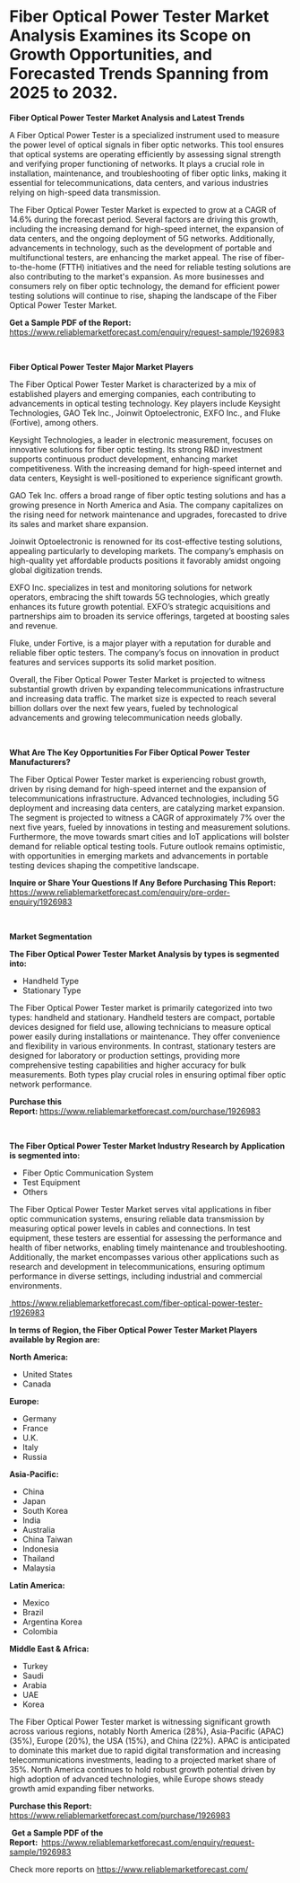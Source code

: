 <p><h1>Fiber Optical Power Tester Market Analysis Examines its Scope on Growth Opportunities, and Forecasted Trends Spanning from 2025 to 2032.</h1></p><p><strong>Fiber Optical Power Tester Market Analysis and Latest Trends</strong></p>
<p><p>A Fiber Optical Power Tester is a specialized instrument used to measure the power level of optical signals in fiber optic networks. This tool ensures that optical systems are operating efficiently by assessing signal strength and verifying proper functioning of networks. It plays a crucial role in installation, maintenance, and troubleshooting of fiber optic links, making it essential for telecommunications, data centers, and various industries relying on high-speed data transmission.</p><p>The Fiber Optical Power Tester Market is expected to grow at a CAGR of 14.6% during the forecast period. Several factors are driving this growth, including the increasing demand for high-speed internet, the expansion of data centers, and the ongoing deployment of 5G networks. Additionally, advancements in technology, such as the development of portable and multifunctional testers, are enhancing the market appeal. The rise of fiber-to-the-home (FTTH) initiatives and the need for reliable testing solutions are also contributing to the market's expansion. As more businesses and consumers rely on fiber optic technology, the demand for efficient power testing solutions will continue to rise, shaping the landscape of the Fiber Optical Power Tester Market.</p></p>
<p><strong>Get a Sample PDF of the Report:&nbsp;</strong> <a href="https://www.reliablemarketforecast.com/enquiry/request-sample/1926983?utm_campaign=1875&utm_medium=2&utm_source=Github&utm_content=ia&utm_term=15012025&utm_id=fiber-optical-power-tester">https://www.reliablemarketforecast.com/enquiry/request-sample/1926983</a></p>
<p>&nbsp;</p>
<p><strong>Fiber Optical Power Tester Major Market Players</strong></p>
<p><p>The Fiber Optical Power Tester Market is characterized by a mix of established players and emerging companies, each contributing to advancements in optical testing technology. Key players include Keysight Technologies, GAO Tek Inc., Joinwit Optoelectronic, EXFO Inc., and Fluke (Fortive), among others.</p><p>Keysight Technologies, a leader in electronic measurement, focuses on innovative solutions for fiber optic testing. Its strong R&D investment supports continuous product development, enhancing market competitiveness. With the increasing demand for high-speed internet and data centers, Keysight is well-positioned to experience significant growth.</p><p>GAO Tek Inc. offers a broad range of fiber optic testing solutions and has a growing presence in North America and Asia. The company capitalizes on the rising need for network maintenance and upgrades, forecasted to drive its sales and market share expansion.</p><p>Joinwit Optoelectronic is renowned for its cost-effective testing solutions, appealing particularly to developing markets. The company’s emphasis on high-quality yet affordable products positions it favorably amidst ongoing global digitization trends.</p><p>EXFO Inc. specializes in test and monitoring solutions for network operators, embracing the shift towards 5G technologies, which greatly enhances its future growth potential. EXFO’s strategic acquisitions and partnerships aim to broaden its service offerings, targeted at boosting sales and revenue.</p><p>Fluke, under Fortive, is a major player with a reputation for durable and reliable fiber optic testers. The company’s focus on innovation in product features and services supports its solid market position.</p><p>Overall, the Fiber Optical Power Tester Market is projected to witness substantial growth driven by expanding telecommunications infrastructure and increasing data traffic. The market size is expected to reach several billion dollars over the next few years, fueled by technological advancements and growing telecommunication needs globally.</p></p>
<p>&nbsp;</p>
<p><strong>What Are The Key Opportunities For Fiber Optical Power Tester Manufacturers?</strong></p>
<p><p>The Fiber Optical Power Tester market is experiencing robust growth, driven by rising demand for high-speed internet and the expansion of telecommunications infrastructure. Advanced technologies, including 5G deployment and increasing data centers, are catalyzing market expansion. The segment is projected to witness a CAGR of approximately 7% over the next five years, fueled by innovations in testing and measurement solutions. Furthermore, the move towards smart cities and IoT applications will bolster demand for reliable optical testing tools. Future outlook remains optimistic, with opportunities in emerging markets and advancements in portable testing devices shaping the competitive landscape.</p></p>
<p><strong>Inquire or Share Your Questions If Any Before Purchasing This Report:</strong> <a href="https://www.reliablemarketforecast.com/enquiry/pre-order-enquiry/1926983?utm_campaign=1875&utm_medium=2&utm_source=Github&utm_content=ia&utm_term=15012025&utm_id=fiber-optical-power-tester">https://www.reliablemarketforecast.com/enquiry/pre-order-enquiry/1926983</a></p>
<p>&nbsp;</p>
<p><strong>Market Segmentation</strong></p>
<p><strong>The Fiber Optical Power Tester Market Analysis by types is segmented into:</strong></p>
<p><ul><li>Handheld Type</li><li>Stationary Type</li></ul></p>
<p><p>The Fiber Optical Power Tester market is primarily categorized into two types: handheld and stationary. Handheld testers are compact, portable devices designed for field use, allowing technicians to measure optical power easily during installations or maintenance. They offer convenience and flexibility in various environments. In contrast, stationary testers are designed for laboratory or production settings, providing more comprehensive testing capabilities and higher accuracy for bulk measurements. Both types play crucial roles in ensuring optimal fiber optic network performance.</p></p>
<p><strong>Purchase this Report:&nbsp;</strong><a href="https://www.reliablemarketforecast.com/purchase/1926983?utm_campaign=1875&utm_medium=2&utm_source=Github&utm_content=ia&utm_term=15012025&utm_id=fiber-optical-power-tester">https://www.reliablemarketforecast.com/purchase/1926983</a></p>
<p>&nbsp;</p>
<p><strong>The Fiber Optical Power Tester Market Industry Research by Application is segmented into:</strong></p>
<p><ul><li>Fiber Optic Communication System</li><li>Test Equipment</li><li>Others</li></ul></p>
<p><p>The Fiber Optical Power Tester Market serves vital applications in fiber optic communication systems, ensuring reliable data transmission by measuring optical power levels in cables and connections. In test equipment, these testers are essential for assessing the performance and health of fiber networks, enabling timely maintenance and troubleshooting. Additionally, the market encompasses various other applications such as research and development in telecommunications, ensuring optimum performance in diverse settings, including industrial and commercial environments.</p></p>
<p><a href="https://www.reliablemarketforecast.com/fiber-optical-power-tester-r1926983?utm_campaign=1875&utm_medium=2&utm_source=Github&utm_content=ia&utm_term=15012025&utm_id=fiber-optical-power-tester">&nbsp;https://www.reliablemarketforecast.com/fiber-optical-power-tester-r1926983</a></p>
<p><strong>In terms of Region, the Fiber Optical Power Tester Market Players available by Region are:</strong></p>
<p>
    <p> <strong> North America: </strong>
        <ul>
            <li>United States</li>
            <li>Canada</li>
        </ul>
        </p> 
    <p> <strong> Europe: </strong>
        <ul>
            <li>Germany</li>
            <li>France</li>
            <li>U.K.</li>
            <li>Italy</li>
            <li>Russia</li>
        </ul>
        </p> 
    <p> <strong> Asia-Pacific: </strong>
        <ul>
            <li>China</li>
            <li>Japan</li>
            <li>South Korea</li>
            <li>India</li>
            <li>Australia</li>
            <li>China Taiwan</li>
            <li>Indonesia</li>
            <li>Thailand</li>
            <li>Malaysia</li>
        </ul>
        </p> 
    <p> <strong> Latin America: </strong>
        <ul>
            <li>Mexico</li>
            <li>Brazil</li>
            <li>Argentina Korea</li>
            <li>Colombia</li>
        </ul>
        </p> 
    <p> <strong> Middle East & Africa: </strong>
        <ul>
            <li>Turkey</li>
            <li>Saudi</li>
            <li>Arabia</li>
            <li>UAE</li>
            <li>Korea</li>
        </ul>
    </p>
    </p>
<p><p>The Fiber Optical Power Tester market is witnessing significant growth across various regions, notably North America (28%), Asia-Pacific (APAC) (35%), Europe (20%), the USA (15%), and China (22%). APAC is anticipated to dominate this market due to rapid digital transformation and increasing telecommunications investments, leading to a projected market share of 35%. North America continues to hold robust growth potential driven by high adoption of advanced technologies, while Europe shows steady growth amid expanding fiber networks.</p></p>
<p><strong>Purchase this Report: </strong><a href="https://www.reliablemarketforecast.com/purchase/1926983?utm_campaign=1875&utm_medium=2&utm_source=Github&utm_content=ia&utm_term=15012025&utm_id=fiber-optical-power-tester">https://www.reliablemarketforecast.com/purchase/1926983</a></p>
<p>&nbsp;<strong>Get a Sample PDF of the Report:&nbsp;&nbsp;</strong><a href="https://www.reliablemarketforecast.com/enquiry/request-sample/1926983?utm_campaign=1875&utm_medium=2&utm_source=Github&utm_content=ia&utm_term=15012025&utm_id=fiber-optical-power-tester">https://www.reliablemarketforecast.com/enquiry/request-sample/1926983</a></p>
<p><strong></strong></p>
<p>Check more reports on <a href="https://www.reliablemarketforecast.com/?utm_campaign=1875&utm_medium=2&utm_source=Github&utm_content=ia&utm_term=15012025&utm_id=fiber-optical-power-tester">https://www.reliablemarketforecast.com/</a></p>